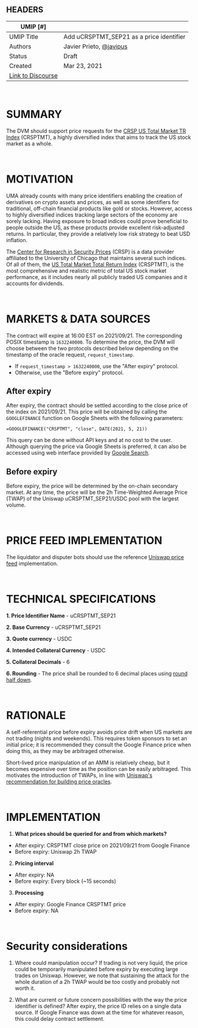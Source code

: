 ## HEADERS
| UMIP [#]     |                                                                                                                                  |
|------------|------------------------------------------------------------------------------------------------------------------------------------------|
| UMIP Title | Add uCRSPTMT_SEP21 as a price identifier                                                                                                  |
| Authors    | Javier Prieto, [@javipus](github.com/javipus)
| Status      | Draft                                                                                                                             |
| Created    | Mar 23, 2021
| [Link to Discourse](https://discourse.umaproject.org/t/add-vti-may21-price-identifier/895)    |                                                                              

<br>

# SUMMARY 

The DVM should support price requests for the [CRSP US Total Market TR Index](http://www.crsp.org/products/investment-products/crsp-us-total-market-index) (CRSPTMT), a highly diversified index that aims to track the US stock market as a whole.

<br>

# MOTIVATION

UMA already counts with many price identifiers enabling the creation of derivatives on crypto assets and prices, as well as some identifiers for traditional, off-chain financial products like gold or stocks. However, access to highly diversified indices tracking large sectors of the economy are sorely lacking. Having exposure to broad indices could prove beneficial to people outside the US, as these products provide excellent risk-adjusted returns. In particular, they provide a relatively low risk strategy to beat USD inflation.

The [Center for Research in Security Prices](http://www.crsp.org/products/documentation/crsp-indexes) (CRSP) is a data provider affiliated to the University of Chicago that maintains several such indices. Of all of them, the [US Total Market Total Return Index](http://www.crsp.org/products/investment-products/crsp-us-total-market-index) (CRSPTMT), is the most comprehensive and realistic metric of total US stock market performance, as it includes nearly all publicly traded US companies and it accounts for dividends.

<br>

# MARKETS & DATA SOURCES

The contract will expire at 16:00 EST on 2021/09/21. The corresponding POSIX timestamp is `1632240000`. To determine the price, the DVM will choose between the two protocols described below depending on the timestamp of the oracle request, `request_timestamp`.

- If `request_timestamp > 1632240000`, use the "After expiry" protocol.
- Otherwise, use the "Before expiry" protocol.

## After expiry

After expiry, the contract should be settled according to the close price of the index on 2021/09/21. This price will be obtained by calling the `GOOGLEFINANCE` function on Google Sheets with the following parameters:

```
=GOOGLEFINANCE("CRSPTMT", "close", DATE(2021, 5, 21))
```

This query can be done without API keys and at no cost to the user. Although querying the price via Google Sheets is preferred, it can also be accessed using web interface provided by [Google Search](https://www.google.com/search?hl=en&q=CRSPTMT).

## Before expiry

Before expiry, the price will be determined by the on-chain secondary market. At any time, the price will be the 2h Time-Weighted Average Price (TWAP) of the Uniswap uCRSPTMT_SEP21/USDC pool with the largest volume.

<br>

# PRICE FEED IMPLEMENTATION

The liquidator and disputer bots should use the reference [Uniswap price feed](https://github.com/UMAprotocol/protocol/blob/master/packages/financial-templates-lib/src/price-feed/UniswapPriceFeed.js) implementation.

<br>

# TECHNICAL SPECIFICATIONS

**1. Price Identifier Name** - uCRSPTMT_SEP21

**2. Base Currency** - uCRSPTMT_SEP21

**3. Quote currency** - USDC

**4. Intended Collateral Currency** - USDC

**5. Collateral Decimals** - 6

**6. Rounding** - The price shall be rounded to 6 decimal places using [round half down](https://en.wikipedia.org/wiki/Rounding#Round_half_down).

<br>

# RATIONALE

A self-referential price before expiry avoids price drift when US markets are not trading (nights and weekends). This requires token sponsors to set an initial price; it is recommended they consult the Google Finance price when doing this, as they may be arbitraged otherwise.

Short-lived price manipulation of an AMM is relatively cheap, but it becomes expensive over time as the position can be easily arbitraged. This motivates the introduction of TWAPs, in line with [Uniswap's recommendation for building price oracles](https://uniswap.org/docs/v2/smart-contract-integration/building-an-oracle/).

<br>

# IMPLEMENTATION

1. **What prices should be queried for and from which markets?**

  - After expiry: CRSPTMT close price on 2021/09/21 from Google Finance
  - Before expiry: Uniswap 2h TWAP

2. **Pricing interval**

  - After expiry: NA
  - Before expiry: Every block (~15 seconds)

3. **Processing**
  
  - After expiry: Google Finance CRSPTMT price
  - Before expiry: NA

<br>

# Security considerations

1. Where could manipulation occur?
If trading is not very liquid, the price could be temporarily manipulated before expiry by executing large trades on Uniswap. However, we note that sustaining the attack for the whole duration of a 2h TWAP would be too costly and probably not worth it.

2. What are current or future concern possibilities with the way the price identifier is defined?
After expiry, the price ID relies on a single data source. If Google Finance was down at the time for whatever reason, this could delay contract settlement.
